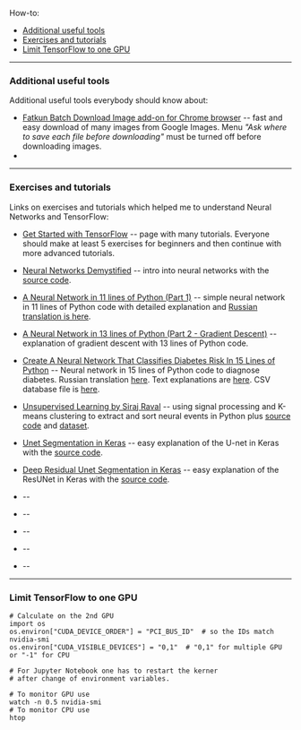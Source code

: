 How-to:
   - [Additional useful tools](#tools)
   - [Exercises and tutorials](#exercises)
   - [Limit TensorFlow to one GPU](#limit)

---
### <a name="tools" />Additional useful tools

Additional useful tools everybody should know about:

   - [Fatkun Batch Download Image add-on for Chrome browser](https://chrome.google.com/webstore/detail/fatkun-batch-download-ima/nnjjahlikiabnchcpehcpkdeckfgnohf) --
fast and easy download of many images from Google Images.
Menu _"Ask where to save each file before downloading"_
must be turned off before downloading images.
   - []()

---
### <a name="exercises" />Exercises and tutorials

Links on exercises and tutorials which helped me to understand Neural Networks and TensorFlow:

  - [Get Started with TensorFlow](https://www.tensorflow.org/tutorials) --
page with many tutorials. Everyone should make at least 5 exercises for beginners
and then continue with more advanced tutorials.

  - [Neural Networks Demystified](https://www.youtube.com/playlist?list=PLiaHhY2iBX9hdHaRr6b7XevZtgZRa1PoU) --
intro into neural networks with the [source code](https://github.com/stephencwelch/Neural-Networks-Demystified).

  - [A Neural Network in 11 lines of Python (Part 1)](http://iamtrask.github.io/2015/07/12/basic-python-network) --
simple neural network in 11 lines of Python code with detailed explanation
and [Russian translation is here](https://habr.com/ru/post/271563).

  - [A Neural Network in 13 lines of Python (Part 2 - Gradient Descent)](https://iamtrask.github.io/2015/07/27/python-network-part2) --
explanation of gradient descent with 13 lines of Python code.

  - [Create A Neural Network That Classifies Diabetes Risk In 15 Lines of Python](https://youtu.be/T91fsaG2L0s) --
Neural network in 15 lines of Python code to diagnose diabetes.
Russian translation [here](file:///D:/Pavlenko/%23_%D0%9F%D1%80%D0%BE%D0%B5%D0%BA%D1%82%D1%8B/Python/2019.02.25_ML_study/2019.02.27%20Diabetes/%D0%9D%D0%B5%D0%B9%D1%80%D0%BE%D0%BD%D0%BD%D0%B0%D1%8F%20%D1%81%D0%B5%D1%82%D1%8C%20%D0%BD%D0%B0%20Python%20%D0%B2%2015%20%D1%81%D1%82%D1%80%D0%BE%D0%BA%20%D0%BA%D0%BE%D0%B4%D0%B0%20%D0%B4%D0%BB%D1%8F%20%D0%B4%D0%B8%D0%B0%D0%B3%D0%BD%D0%BE%D1%81%D1%82%D0%B8%D0%BA%D0%B8%20%D0%B4%D0%B8%D0%B0%D0%B1%D0%B5%D1%82%D0%B0.html).
Text explanations are [here](https://www.andreagrandi.it/2018/04/14/machine-learning-pima-indians-diabetes/).
CSV database file is [here](https://www.kaggle.com/uciml/pima-indians-diabetes-database).

  - [Unsupervised Learning by Siraj Raval](https://youtu.be/8dqdDEyzkFA) --
using signal processing and K-means clustering to extract and sort neural events in Python plus
[source code](https://github.com/llSourcell/spike_sorting)
and [dataset](http://www.vis.caltech.edu/~rodri/Wave_clus/UCLA_data.zip).

  - [Unet Segmentation in Keras](https://youtu.be/M3EZS__Z_XE) --
easy explanation of the U-net in Keras
with the [source code](https://github.com/nikhilroxtomar/UNet-Segmentation-in-Keras-TensorFlow/blob/master/unet-segmentation.ipynb).

  - [Deep Residual Unet Segmentation in Keras](https://youtu.be/BOoBWRTpaKk) --
easy explanation of the ResUNet in Keras
with the [source code](https://github.com/nikhilroxtomar/Deep-Residual-Unet/blob/master/Deep%20Residual%20UNet.ipynb).

  - []() --

  - []() --

  - []() --

  - []() --

  - []() --

---
### <a name="limit" />Limit TensorFlow to one GPU

```shell
# Calculate on the 2nd GPU
import os
os.environ["CUDA_DEVICE_ORDER"] = "PCI_BUS_ID"  # so the IDs match nvidia-smi
os.environ["CUDA_VISIBLE_DEVICES"] = "0,1"  # "0,1" for multiple GPU or "-1" for CPU

# For Jupyter Notebook one has to restart the kerner
# after change of environment variables.

# To monitor GPU use
watch -n 0.5 nvidia-smi
# To monitor CPU use
htop
```


